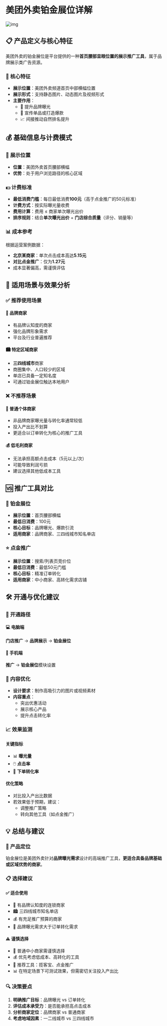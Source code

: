 # 美团外卖铂金展位详解

![img](https://ev42nm8mkac.feishu.cn/space/api/box/stream/download/asynccode/?code=MDBhNzU5YTdhOGFkNmQyM2FiNWVmNjVlMzlkZDc3YWFfQkg3eWc3ZlY4VFNXaXhISG14eVo4TWVXWWFNV3d1THNfVG9rZW46WXdqQWIwYkRtb2FYYWh4SXhrUGNpTVRIbjZZXzE3NTkwNDExNDU6MTc1OTA0NDc0NV9WNA)



## 📋 产品定义与核心特征

美团外卖的铂金展位是平台提供的一种**首页腰部显眼位置的展示推广工具**，属于品牌展示类广告资源。

### 🎯 核心特征

- **展示位置**：美团外卖频道首页中部横幅位置
- **展示形式**：支持静态图片、动态图片及视频形式
- **主要作用**： 
  - 🌟 提升品牌曝光
  - 📢 宣传单品或打造爆款
  - 📈 间接推动自然排名提升

## 💰 基础信息与计费模式

### 📍 展示位置

- **位置**：美团外卖首页腰部横幅
- **优势**：处于用户浏览路径的核心区域

### 💵 计费标准

- **最低消费门槛**：每日最低消费**100元**（高于点金推广的50元标准）
- **计费方式**：按实际曝光量收费
- **费用计算**：费用 ≤ 商家单次曝光出价
- **排序规则**：结合**单次曝光出价** + **门店综合质量**（评分、销量等）

### 📊 成本参考

根据运营案例数据：

- **北京某商家**：单次点击成本高达**5.15元**
- **对比点金推广**：仅为**1.27元**
- 成本显著偏高，需谨慎评估

## 🎯 适用场景与效果分析

### ✅ 推荐使用场景

#### 🏢 品牌商家

- 有品牌认知度的商家
- 强化品牌形象需求
- 平台及行业普遍推荐

#### 🏙️ 特定区域商家

- **三四线城市**商家
- 商圈集中、人口较少的区域
- 单店已具备一定知名度
- 可通过铂金展位触达本地用户

### ❌ 不推荐场景

#### 🏪 普通个体商家

- 非品牌商家曝光量与转化率通常较低
- 投入产出比不划算
- 更适合以订单转化为核心的推广工具

#### 💰 低毛利商家

- 无法承担高额点击成本（5元以上/次）
- 可能导致利润亏损
- 建议选择其他低成本工具

## 🆚 推广工具对比

### 🥇 铂金展位

- **展示位置**：首页腰部横幅
- **最低日消费**：100元
- **核心目标**：品牌曝光、爆款引流
- **适用商家**：品牌商家、三四线城市知名单店

### ⭐ 点金推广

- **展示位置**：搜索/列表页竞价位
- **最低日消费**：最低50元门槛
- **核心目标**：精准订单转化
- **适用商家**：中小商家、高转化需求店铺

## 🛠️ 开通与优化建议

### 📱 开通路径

#### 💻 电脑端

**门店推广** → **品牌展示** → **铂金展位**

#### 📱 手机端

**推广** → **铂金展位**模块设置

### 🎨 内容优化

- **设计要求**：制作高吸引力的图片或视频素材
- **内容重点**： 
  - 突出优惠活动
  - 展示核心产品
  - 提升点击转化率

### 📈 效果监测

#### 关键指标

- 📊 **曝光量**
- 🖱️ **点击率**
- 🛒 **下单转化率**

#### 优化策略

- 对比投入产出比数据
- 若效果低于预期，建议： 
  - 调整推广策略
  - 转向其他工具（如点金推广）

## 💡 总结与建议

### 🎯 产品定位

铂金展位是美团外卖针对**品牌曝光需求**设计的高端推广工具，**更适合具备品牌基础或区域优势的商家**。

### 📋 选择建议

#### ✅ 适合使用

- 🏢 有品牌认知度的连锁商家
- 🏙️ 三四线城市知名单店
- 💰 有充足推广预算的商家
- 🎯 品牌曝光需求大于订单转化需求

#### ⚠️ 谨慎选择

- 🏪 普通中小商家需谨慎选择
- 💰 优先考虑低成本、高转化的工具
- 🎯 推荐工具：揽客宝、点金推广
- 📊 在特定场景下可测试效果，但需密切关注投入产出比

### 🔍 决策要点

1. **明确推广目标**：品牌曝光 vs 订单转化
2. **评估成本承受力**：是否能承担高点击成本
3. **分析商家定位**：品牌商家 vs 普通商家
4. **考虑地域因素**：一二线城市 vs 三四线城市